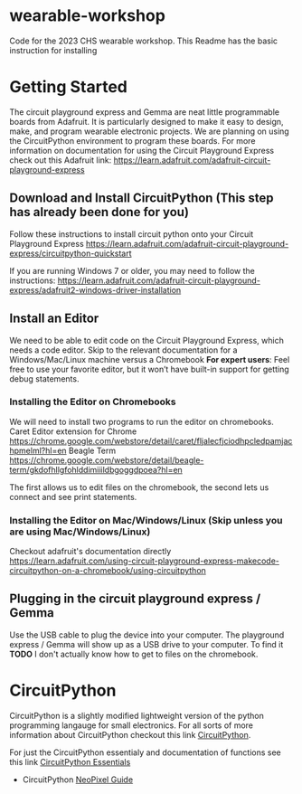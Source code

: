 # wearable-workshop
Code for the 2023 CHS wearable workshop. This Readme has the basic instruction for installing


# Getting Started
The circuit playground express and Gemma are neat little programmable boards from Adafruit. It is particularly designed to make it easy to design, make, and program wearable electronic projects. We are planning on using the CircuitPython environment to program these boards. For more information on documentation for using the Circuit Playground Express check out this Adafruit link: https://learn.adafruit.com/adafruit-circuit-playground-express

## Download and Install CircuitPython (This step has already been done for you)
Follow these instructions to install circuit python onto your Circuit Playground Express https://learn.adafruit.com/adafruit-circuit-playground-express/circuitpython-quickstart

If you are running Windows 7 or older, you may need to follow the instructions:
https://learn.adafruit.com/adafruit-circuit-playground-express/adafruit2-windows-driver-installation

## Install an Editor
We need to be able to edit code on the Circuit Playground Express, which needs a code editor. Skip to the relevant documentation for a Windows/Mac/Linux machine versus a Chromebook
**For expert users**: Feel free to use your favorite editor, but it won’t have built-in support for getting debug statements.

### Installing the Editor on Chromebooks
We will need to install two programs to run the editor on chromebooks. 
Caret Editor extension for Chrome https://chrome.google.com/webstore/detail/caret/fljalecfjciodhpcledpamjachpmelml?hl=en
Beagle Term https://chrome.google.com/webstore/detail/beagle-term/gkdofhllgfohlddimiiildbgoggdpoea?hl=en

The first allows us to edit files on the chromebook, the second lets us connect and see print statements.

### Installing the Editor on Mac/Windows/Linux (Skip unless you are using Mac/Windows/Linux)
Checkout adafruit's documentation directly https://learn.adafruit.com/using-circuit-playground-express-makecode-circuitpython-on-a-chromebook/using-circuitpython



## Plugging in the circuit playground express / Gemma
Use the USB cable to plug the device into your computer. The playground express / Gemma will show up as a USB drive to your computer. To find it **TODO** I don't actually know how to get to files on the chromebook.



# CircuitPython

CircuitPython is a slightly modified lightweight version of the python programming langauge for small electronics. For all sorts of more information about CircuitPython checkout this link [CircuitPython](https://learn.adafruit.com/welcome-to-circuitpython).

For just the CircuitPython essentialy and documentation of functions see this link [CircuitPython Essentials](https://learn.adafruit.com/circuitpython-essentials/circuitpython-essentials)
* CircuitPython [NeoPixel Guide](https://learn.adafruit.com/circuitpython-essentials/circuitpython-neopixel)

